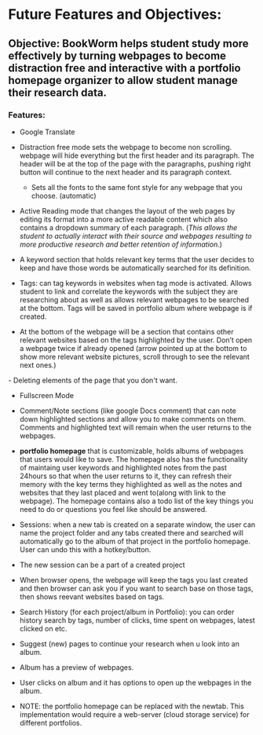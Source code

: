 # Future Features and Objectives:

## Objective: BookWorm helps student study more effectively by turning webpages to become distraction free and interactive with a portfolio homepage organizer to allow student manage their research data.

### Features:
- Google Translate
- Distraction free mode sets the webpage to become non scrolling.  webpage will hide everything but the first header and its paragraph. The header will be at the top of the page with the paragraphs, pushing right button will continue to the next header and its paragraph context.
   - Sets all the fonts to the same font style for any webpage that you choose. (automatic) 
   
- Active Reading mode that changes the layout of the web pages by editing its format into a more active readable content which also contains a dropdown summary of each paragraph. (*This allows the student to actually interact with their source and webpages resulting to more productive research and better retention of information.*)

- A keyword section that holds relevant key terms that the user decides to keep and have those words be automatically searched for its definition.

- Tags: can tag keywords in websites when tag mode is activated. Allows student to link and correlate the keywords with the subject they are researching about as well as allows relevant webpages to be searched at the bottom. Tags will be saved in portfolio album where webpage is if created.

- At the bottom of the webpage will be a section that contains other relevant websites based on the tags highlighted by the user. Don’t open a webpage twice if already opened (arrow pointed up at the bottom to show more relevant website pictures, scroll through to see the relevant next ones.)

- Deleting elements of the page that you don't want.

- Fullscreen Mode

- Comment/Note sections (like google Docs comment) that can note down highlighted sections and allow you to make comments on them. Comments and highlighted text will remain when the user returns to the webpages.



- **portfolio homepage** that is customizable, holds albums of webpages that users would like to save. The homepage also has the functionality of maintaing user keywords and highlighted notes from the past 24hours so that when the user returns to it, they can refresh their memory with the key terms they highlighted as well as the notes and websites that they last placed and went to(along with link to the webpage). The homepage contains also a todo list of the key things you need to do or questions you feel like should be answered. 

- Sessions: when a new tab is created on a separate window, the user can name the project folder and any tabs created there and searched will automatically go to the album of that project in the portfolio homepage. User can undo this with a hotkey/button.

- The new session can be a part of a created project

- When browser opens, the webpage will keep the tags you last created and then browser can ask you if you want to search base on those tags, then shows reevant websites based on tags.

- Search History (for each project/album in Portfolio): you can order history search by tags, number of clicks, time spent on webpages, latest clicked on etc.

- Suggest (new) pages to continue your research when u look into an album. 

- Album has a preview of webpages.

- User clicks on album and it has options to open up the webpages in the album. 

- NOTE: the portfolio homepage can be replaced with the newtab. This implementation would require a web-server (cloud storage service) for different portfolios.
